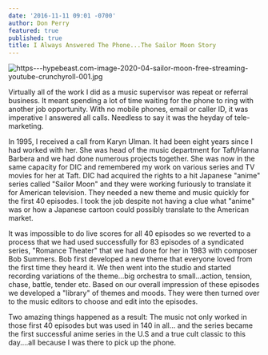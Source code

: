 ```yaml
---
date: '2016-11-11 09:01 -0700'
author: Don Perry
featured: true
published: true
title: I Always Answered The Phone...The Sailor Moon Story
---
```

![https---hypebeast.com-image-2020-04-sailor-moon-free-streaming-youtube-crunchyroll-001.jpg]({{site.baseurl}}/assets/images/https---hypebeast.com-image-2020-04-sailor-moon-free-streaming-youtube-crunchyroll-001.jpg)


Virtually all of the work I did as a music supervisor was repeat or referral business.  It meant spending a lot of time waiting for the phone to ring with another job opportunity.  With no mobile phones, email or caller ID, it was imperative I answered all calls.  Needless to say it was the heyday of tele-marketing.

In 1995, I received a call from Karyn Ulman.  It had been eight years since I had worked with her.  She was head of the music department for Taft/Hanna Barbera and we had done numerous projects together.  She was now in the same capacity for DIC and remembered my work on various series and TV movies for her at Taft.  DIC had acquired the rights to a hit Japanese "anime" series called "Sailor Moon" and they were working furiously to translate it for American television.  They needed a new theme and music quickly for the first 40 episodes.  I took the job despite not having a clue what "anime" was or how a Japanese cartoon could possibly translate to the American market.

It was impossible to do live scores for all 40 episodes so we reverted to a process that we had used successfully for 83 episodes of a syndicated series, "Romance Theater" that we had done for her in 1983 with composer Bob Summers.  Bob first developed a new theme that everyone loved from the first time they heard it.  We then went into the studio and started recording variations of the theme...big orchestra to small...action, tension, chase, battle, tender etc.  Based on our overall impression of these episodes we developed a "library" of themes and moods.  They were then turned over to the music editors to choose and edit into the episodes.  

Two amazing things happened as a result:  The music not only worked in those first 40 episodes but was used in 140 in all... and the series became the first successful anime series in the U.S and a true cult classic to this day....all because I was there to pick up the phone.

